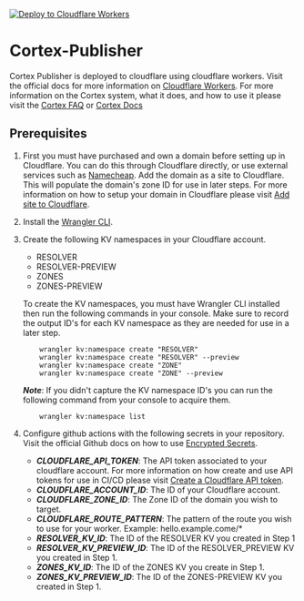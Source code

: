 [![Deploy to Cloudflare Workers](https://deploy.workers.cloudflare.com/button)](https://deploy.workers.cloudflare.com/?url=https://github.com/crtxio/cortex-publisher)

# Cortex-Publisher

Cortex Publisher is deployed to cloudflare using cloudflare workers. Visit the official docs for more information on [Cloudflare Workers](https://developers.cloudflare.com/workers/). For more information on the Cortex system, what it does, and how to use it please visit the [Cortex FAQ](https://crtx.gitbook.io/faq/) or [Cortex Docs](https://docs.crtx.io/#/)

## Prerequisites

1. First you must have purchased and own a domain before setting up in Cloudflare. You can do this through Cloudflare directly, or use external services such as [Namecheap](https://www.namecheap.com/). Add the domain as a site to Cloudflare. This will populate the domain's zone ID for use in later steps. For more information on how to setup your domain in Cloudflare please visit [Add site to Cloudflare](https://developers.cloudflare.com/fundamentals/get-started/setup/add-site/).

2. Install the [Wrangler CLI](https://developers.cloudflare.com/workers/wrangler/install-and-update/).

3. Create the following KV namespaces in your Cloudflare account.

    - RESOLVER
    - RESOLVER-PREVIEW
    - ZONES
    - ZONES-PREVIEW

   To create the KV namespaces, you must have Wrangler CLI installed then run the following commands in your console. Make sure to record the output ID's for each KV namespace as they are needed for use in a later step.

    ```console
        wrangler kv:namespace create "RESOLVER"
        wrangler kv:namespace create "RESOLVER" --preview
        wrangler kv:namespace create "ZONE"
        wrangler kv:namespace create "ZONE" --preview

    ```

      __*Note*__: If you didn't capture the KV namespace ID's you can run the following command from your console to acquire them.

    ```console
        wrangler kv:namespace list
    ```

4. Configure github actions with the following secrets in your repository. Visit the official Github docs on how to use [Encrypted Secrets](https://docs.github.com/en/actions/security-guides/encrypted-secrets).

    - __*CLOUDFLARE_API_TOKEN*__: The API token associated to your cloudflare account. For more information on how create and use API tokens for use in CI/CD please visit [Create a Cloudflare API token](https://developers.cloudflare.com/workers/wrangler/ci-cd/#create-a-cloudflare-api-token).
    - __*CLOUDFLARE_ACCOUNT_ID*__: The ID of your Cloudflare account.
    - __*CLOUDFLARE_ZONE_ID*__: The Zone ID of the domain you wish to target.
    - __*CLOUDFLARE_ROUTE_PATTERN*__: The pattern of the route you wish to use for your worker. Example: hello.example.come/*
    - __*RESOLVER_KV_ID*__: The ID of the RESOLVER KV you created in Step 1
    - __*RESOLVER_KV_PREVIEW_ID*__: The ID of the RESOLVER_PREVIEW KV you created in Step 1.
    - __*ZONES_KV_ID*__: The ID of the ZONES KV you create in Step 1.
    - __*ZONES_KV_PREVIEW_ID*__: The ID of the ZONES-PREVIEW KV you created in Step 1.
